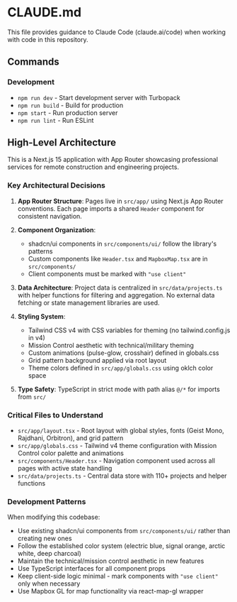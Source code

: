 # CLAUDE.md

This file provides guidance to Claude Code (claude.ai/code) when working with code in this repository.

## Commands

### Development
- `npm run dev` - Start development server with Turbopack
- `npm run build` - Build for production  
- `npm start` - Run production server
- `npm run lint` - Run ESLint

## High-Level Architecture

This is a Next.js 15 application with App Router showcasing professional services for remote construction and engineering projects.

### Key Architectural Decisions

1. **App Router Structure**: Pages live in `src/app/` using Next.js App Router conventions. Each page imports a shared `Header` component for consistent navigation.

2. **Component Organization**: 
   - shadcn/ui components in `src/components/ui/` follow the library's patterns
   - Custom components like `Header.tsx` and `MapboxMap.tsx` are in `src/components/`
   - Client components must be marked with `"use client"`

3. **Data Architecture**: Project data is centralized in `src/data/projects.ts` with helper functions for filtering and aggregation. No external data fetching or state management libraries are used.

4. **Styling System**: 
   - Tailwind CSS v4 with CSS variables for theming (no tailwind.config.js in v4)
   - Mission Control aesthetic with technical/military theming
   - Custom animations (pulse-glow, crosshair) defined in globals.css
   - Grid pattern background applied via root layout
   - Theme colors defined in `src/app/globals.css` using oklch color space

5. **Type Safety**: TypeScript in strict mode with path alias `@/*` for imports from `src/`

### Critical Files to Understand

- `src/app/layout.tsx` - Root layout with global styles, fonts (Geist Mono, Rajdhani, Orbitron), and grid pattern
- `src/app/globals.css` - Tailwind v4 theme configuration with Mission Control color palette and animations
- `src/components/Header.tsx` - Navigation component used across all pages with active state handling
- `src/data/projects.ts` - Central data store with 110+ projects and helper functions

### Development Patterns

When modifying this codebase:
- Use existing shadcn/ui components from `src/components/ui/` rather than creating new ones
- Follow the established color system (electric blue, signal orange, arctic white, deep charcoal)
- Maintain the technical/mission control aesthetic in new features
- Use TypeScript interfaces for all component props
- Keep client-side logic minimal - mark components with `"use client"` only when necessary
- Use Mapbox GL for map functionality via react-map-gl wrapper